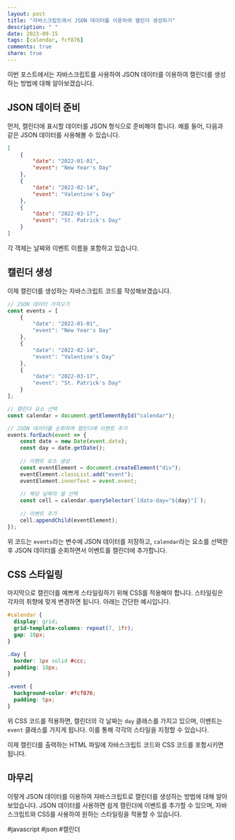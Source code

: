 ```yaml
---
layout: post
title: "자바스크립트에서 JSON 데이터를 이용하여 캘린더 생성하기"
description: " "
date: 2023-09-15
tags: [calendar, fcf876]
comments: true
share: true
---
```


이번 포스트에서는 자바스크립트를 사용하여 JSON 데이터를 이용하여 캘린더를 생성하는 방법에 대해 알아보겠습니다.

## JSON 데이터 준비

먼저, 캘린더에 표시할 데이터를 JSON 형식으로 준비해야 합니다. 예를 들어, 다음과 같은 JSON 데이터를 사용해볼 수 있습니다.

```json
[
    {
        "date": "2022-01-01",
        "event": "New Year's Day"
    },
    {
        "date": "2022-02-14",
        "event": "Valentine's Day"
    },
    {
        "date": "2022-03-17",
        "event": "St. Patrick's Day"
    }
]
```

각 객체는 날짜와 이벤트 이름을 포함하고 있습니다.

## 캘린더 생성

이제 캘린더를 생성하는 자바스크립트 코드를 작성해보겠습니다. 

```javascript
// JSON 데이터 가져오기
const events = [
    {
        "date": "2022-01-01",
        "event": "New Year's Day"
    },
    {
        "date": "2022-02-14",
        "event": "Valentine's Day"
    },
    {
        "date": "2022-03-17",
        "event": "St. Patrick's Day"
    }
];

// 캘린더 요소 선택
const calendar = document.getElementById("calendar");

// JSON 데이터를 순회하며 캘린더에 이벤트 추가
events.forEach(event => {
    const date = new Date(event.date);
    const day = date.getDate();
    
    // 이벤트 요소 생성
    const eventElement = document.createElement("div");
    eventElement.classList.add("event");
    eventElement.innerText = event.event;
    
    // 해당 날짜의 셀 선택
    const cell = calendar.querySelector(`[data-day="${day}"]`);
    
    // 이벤트 추가
    cell.appendChild(eventElement);
});
```

위 코드는 `events`라는 변수에 JSON 데이터를 저장하고, `calendar`라는 요소를 선택한 후 JSON 데이터를 순회하면서 이벤트를 캘린더에 추가합니다.

## CSS 스타일링

마지막으로 캘린더를 예쁘게 스타일링하기 위해 CSS를 적용해야 합니다. 스타일링은 각자의 취향에 맞게 변경하면 됩니다. 아래는 간단한 예시입니다.

```css
#calendar {
  display: grid;
  grid-template-columns: repeat(7, 1fr);
  gap: 10px;
}

.day {
  border: 1px solid #ccc;
  padding: 10px;
}

.event {
  background-color: #fcf876;
  padding: 5px;
}
```

위 CSS 코드를 적용하면, 캘린더의 각 날짜는 `day` 클래스를 가지고 있으며, 이벤트는 `event` 클래스를 가지게 됩니다. 이를 통해 각각의 스타일을 지정할 수 있습니다.

이제 캘린더를 출력하는 HTML 파일에 자바스크립트 코드와 CSS 코드를 포함시키면 됩니다.

## 마무리

이렇게 JSON 데이터를 이용하여 자바스크립트로 캘린더를 생성하는 방법에 대해 알아보았습니다. JSON 데이터를 사용하면 쉽게 캘린더에 이벤트를 추가할 수 있으며, 자바스크립트와 CSS를 사용하여 원하는 스타일링을 적용할 수 있습니다.

#javascript #json #캘린더